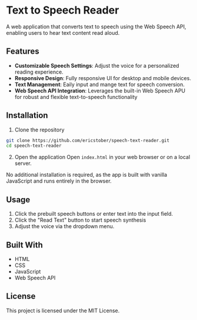 # Text to Speech Reader

A web application that converts text to speech using the Web Speech API, enabling users to hear text content read aloud.

## Features

- **Customizable Speech Settings**: Adjust the voice for a personalized reading experience.
- **Responsive Design**: Fully responsive UI for desktop and mobile devices.
- **Text Management**: Eaily input and mange text for speech conversion.
- **Web Speech API Integration**: Leverages the built-in Web Speech APU for robust and flexible text-to-speech functionality

## Installation

1. Clone the repository

```bash
git clone https://github.com/ericstober/speech-text-reader.git
cd speech-text-reader
```

2. Open the application
   Open `index.html` in your web browser or on a local server.

No additional installation is required, as the app is built with vanilla JavaScript and runs entirely in the browser.

## Usage

1. Click the prebuilt speech buttons or enter text into the input field.
2. Click the "Read Text" button to start speech synthesis
3. Adjust the voice via the dropdown menu.

## Built With

- HTML
- CSS
- JavaScript
- Web Speech API

## License

This project is licensed under the MIT License.
